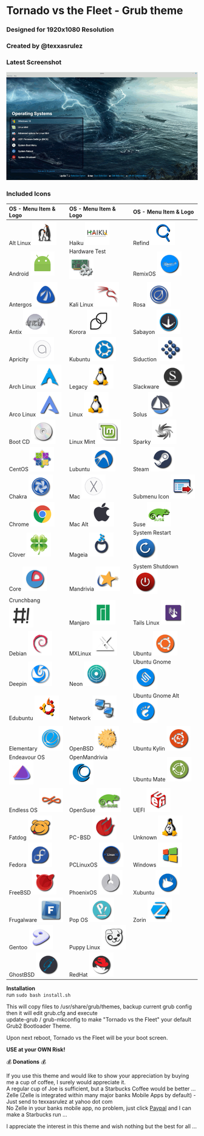 # Tornado vs the Fleet - Grub theme #  
### Designed for 1920x1080 Resolution ###  
### Created by @texxasrulez ###  

### Latest Screenshot ###  

![ScreenShot](screenshot.gif)  

### Included Icons ###  

| OS - Menu Item & Logo																		| OS - Menu Item & Logo																		| OS - Menu Item & Logo																				|
|:---																						|:---																						|:---																								|
| Alt Linux <img src="/tornado-vs-fleet/icons/altlinux.png" width="64" height="64">			| Haiku <img src="/tornado-vs-fleet/icons/haiku.png" width="64" height="64">				| Refind <img src="/tornado-vs-fleet/icons/refind.png" width="64" height="64">						|
| Android <img src="/tornado-vs-fleet/icons/android.png" width="64" height="64">			| Hardware Test <img src="/tornado-vs-fleet/icons/hwtest.png" width="64" height="64">		| RemixOS <img src="/tornado-vs-fleet/icons/remixos.png" width="64" height="64">					|
| Antergos <img src="/tornado-vs-fleet/icons/antergos.png" width="64" height="64">			| Kali Linux <img src="/tornado-vs-fleet/icons/kali.png" width="64" height="64">			| Rosa <img src="/tornado-vs-fleet/icons/rosa.png" width="64" height="64">							|
| Antix <img src="/tornado-vs-fleet/icons/antix.png" width="64" height="64">				| Korora <img src="/tornado-vs-fleet/icons/korora.png" width="64" height="64">	 			| Sabayon <img src="/tornado-vs-fleet/icons/sabayon.png" width="64" height="64">					|
| Apricity <img src="/tornado-vs-fleet/icons/apricity.png" width="64" height="64">			| Kubuntu <img src="/tornado-vs-fleet/icons/kubuntu.png" width="64" height="64">			| Siduction <img src="/tornado-vs-fleet/icons/siduction.png" width="64" height="64"> 				|
| Arch Linux <img src="/tornado-vs-fleet/icons/arch.png" width="64" height="64">			| Legacy <img src="/tornado-vs-fleet/icons/legacy.png" width="64" height="64">				| Slackware <img src="/tornado-vs-fleet/icons/slackware.png" width="64" height="64"> 				|
| Arco Linux <img src="/tornado-vs-fleet/icons/arcolinux.png" width="64" height="64">		| Linux <img src="/tornado-vs-fleet/icons/linux.png" width="64" height="64">				| Solus <img src="/tornado-vs-fleet/icons/solus.png" width="64" height="64">						|
| Boot CD <img src="/tornado-vs-fleet/icons/bootcd.png" width="64" height="64">				| Linux Mint <img src="/tornado-vs-fleet/icons/linuxmint.png" width="64" height="64">		| Sparky <img src="/tornado-vs-fleet/icons/sparky.png" width="64" height="64">						|
| CentOS <img src="/tornado-vs-fleet/icons/cent.png" width="64" height="64">				| Lubuntu <img src="/tornado-vs-fleet/icons/lubuntu.png" width="64" height="64">			| Steam <img src="/tornado-vs-fleet/icons/steam.png" width="64" height="64">						|
| Chakra <img src="/tornado-vs-fleet/icons/chakra.png" width="64" height="64">				| Mac <img src="/tornado-vs-fleet/icons/mac.png" width="64" height="64">					| Submenu Icon <img src="/tornado-vs-fleet/icons/submenu.png" width="64" height="64">				|
| Chrome <img src="/tornado-vs-fleet/icons/chrome.png" width="64" height="64">				| Mac Alt <img src="/tornado-vs-fleet/icons/mac_alt.png" width="64" height="64"> 			| Suse <img src="/tornado-vs-fleet/icons/suse.png" width="64" height="64">							|
| Clover <img src="/tornado-vs-fleet/icons/clover.png" width="64" height="64">				| Mageia <img src="/tornado-vs-fleet/icons/mageia.png" width="64" height="64">				| System Restart <img src="/tornado-vs-fleet/icons/restart.png" width="64" height="64">				|
| Core <img src="/tornado-vs-fleet/icons/core.png" width="64" height="64">					| Mandrivia <img src="/tornado-vs-fleet/icons/mandriva.png" width="64" height="64">			| System Shutdown <img src="/tornado-vs-fleet/icons/shutdown.png" width="64" height="64">			|
| Crunchbang <img src="/tornado-vs-fleet/icons/crunchbang.png" width="64" height="64">		| Manjaro <img src="/tornado-vs-fleet/icons/manjaro.png" width="64" height="64">			| Tails Linux <img src="/tornado-vs-fleet/icons/tails.png" width="64" height="64">					|
| Debian <img src="/tornado-vs-fleet/icons/debian.png" width="64" height="64">				| MXLinux <img src="/tornado-vs-fleet/icons/mxlinux.png" width="64" height="64">			| Ubuntu <img src="/tornado-vs-fleet/icons/ubuntu.png" width="64" height="64">						| 
| Deepin <img src="/tornado-vs-fleet/icons/deepin.png" width="64" height="64">				| Neon <img src="/tornado-vs-fleet/icons/neon.png" width="64" height="64">					| Ubuntu Gnome <img src="/tornado-vs-fleet/icons/ubuntugnome.png" width="64" height="64">			|
| Edubuntu <img src="/tornado-vs-fleet/icons/edubuntu.png" width="64" height="64">			| Network <img src="/tornado-vs-fleet/icons/network.png" width="64" height="64">			| Ubuntu Gnome Alt <img src="/tornado-vs-fleet/icons/ubuntugnome_alt.png" width="64" height="64">	|
| Elementary <img src="/tornado-vs-fleet/icons/elementary.png" width="64" height="64">		| OpenBSD <img src="/tornado-vs-fleet/icons/openbsd.png" width="64" height="64">			| Ubuntu Kylin <img src="/tornado-vs-fleet/icons/ubuntu-kylin.png" width="64" height="64">			|
| Endeavour OS <img src="/tornado-vs-fleet/icons/endeavouros.png" width="64" height="64">	| OpenMandrivia <img src="/tornado-vs-fleet/icons/openmandriva.png" width="64" height="64">	| Ubuntu Mate <img src="/tornado-vs-fleet/icons/ubuntu-mate.png" width="64" height="64">			|
| Endless OS <img src="/tornado-vs-fleet/icons/endlessOS.png" width="64" height="64">		| OpenSuse <img src="/tornado-vs-fleet/icons/opensuse.png" width="64" height="64">			| UEFI <img src="/tornado-vs-fleet/icons/uefi.png" width="64" height="64">							|
| Fatdog <img src="/tornado-vs-fleet/icons/fatdog.png" width="64" height="64">				| PC-BSD <img src="/tornado-vs-fleet/icons/pcbsd.png" width="64" height="64">				| Unknown <img src="/tornado-vs-fleet/icons/unknown.png" width="64" height="64">					|
| Fedora <img src="/tornado-vs-fleet/icons/fedora.png" width="64" height="64">				| PCLinuxOS <img src="/tornado-vs-fleet/icons/pclinuxos.png" width="64" height="64">		| Windows <img src="/tornado-vs-fleet/icons/windows.png" width="64" height="64">					|
| FreeBSD <img src="/tornado-vs-fleet/icons/freebsd.png" width="64" height="64">			| PhoenixOS <img src="/tornado-vs-fleet/icons/phoenixos.png" width="64" height="64">		| Xubuntu <img src="/tornado-vs-fleet/icons/xubuntu.png" width="64" height="64">					|
| Frugalware <img src="/tornado-vs-fleet/icons/frugalware.png" width="64" height="64">		| Pop OS <img src="/tornado-vs-fleet/icons/pop_os.png" width="64" height="64">				| Zorin <img src="/tornado-vs-fleet/icons/zorin.png" width="64" height="64">						|
| Gentoo <img src="/tornado-vs-fleet/icons/gentoo.png" width="64" height="64">				| Puppy Linux <img src="/tornado-vs-fleet/icons/puppy.png" width="64" height="64">			|
| GhostBSD <img src="/tornado-vs-fleet/icons/ghostbsd.png" width="64" height="64">			| RedHat <img src="/tornado-vs-fleet/icons/redhat.png" width="64" height="64">				|


**Installation**  
run `sudo bash install.sh`

This will copy files to /usr/share/grub/themes, backup current grub config then it will edit grub.cfg and execute  
update-grub / grub-mkconfig to make "Tornado vs the Fleet" your default Grub2 Bootloader Theme.  

Upon next reboot, Tornado vs the Fleet will be your boot screen.  

**USE at your OWN Risk!**  

:moneybag: **Donations** :moneybag:

If you use this theme and would like to show your appreciation by buying me a cup of coffee, I surely would appreciate it.  
A regular cup of Joe is sufficient, but a Starbucks Coffee would be better ...  
Zelle (Zelle is integrated within many major banks Mobile Apps by default) - Just send to texxasrulez at yahoo dot com  
No Zelle in your banks mobile app, no problem, just click [Paypal](https://paypal.me/texxasrulez?locale.x=en_US) and I can make a Starbucks run ...

I appreciate the interest in this theme and wish nothing but the best for all ...  
